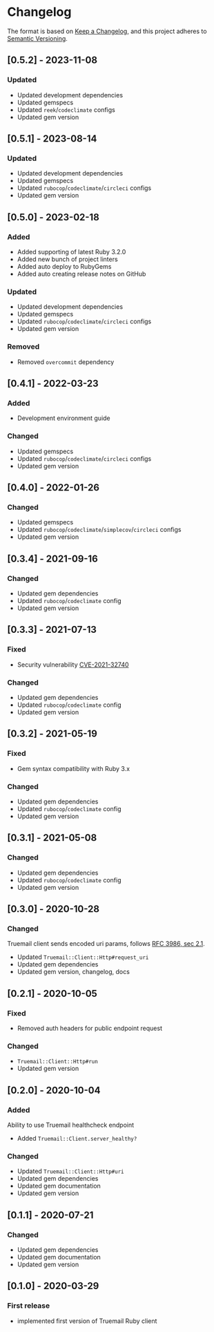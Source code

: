 # Changelog

The format is based on [Keep a Changelog](https://keepachangelog.com/en/1.0.0/), and this project adheres to [Semantic Versioning](https://semver.org/spec/v2.0.0.html).

## [0.5.2] - 2023-11-08

### Updated

- Updated development dependencies
- Updated gemspecs
- Updated `reek`/`codeclimate` configs
- Updated gem version

## [0.5.1] - 2023-08-14

### Updated

- Updated development dependencies
- Updated gemspecs
- Updated `rubocop`/`codeclimate`/`circleci` configs
- Updated gem version

## [0.5.0] - 2023-02-18

### Added

- Added supporting of latest Ruby 3.2.0
- Added new bunch of project linters
- Added auto deploy to RubyGems
- Added auto creating release notes on GitHub

### Updated

- Updated development dependencies
- Updated gemspecs
- Updated `rubocop`/`codeclimate`/`circleci` configs
- Updated gem version

### Removed

- Removed `overcommit` dependency

## [0.4.1] - 2022-03-23

### Added

- Development environment guide

### Changed

- Updated gemspecs
- Updated `rubocop`/`codeclimate`/`circleci` configs
- Updated gem version

## [0.4.0] - 2022-01-26

### Changed

- Updated gemspecs
- Updated `rubocop`/`codeclimate`/`simplecov`/`circleci` configs
- Updated gem version

## [0.3.4] - 2021-09-16

### Changed

- Updated gem dependencies
- Updated `rubocop`/`codeclimate` config
- Updated gem version

## [0.3.3] - 2021-07-13

### Fixed

- Security vulnerability [CVE-2021-32740](https://github.com/advisories/GHSA-jxhc-q857-3j6g)

### Changed

- Updated gem dependencies
- Updated `rubocop`/`codeclimate` config
- Updated gem version

## [0.3.2] - 2021-05-19

### Fixed

- Gem syntax compatibility with Ruby 3.x

### Changed

- Updated gem dependencies
- Updated `rubocop`/`codeclimate` config
- Updated gem version

## [0.3.1] - 2021-05-08

### Changed

- Updated gem dependencies
- Updated `rubocop`/`codeclimate` config
- Updated gem version

## [0.3.0] - 2020-10-28

### Changed

Truemail client sends encoded uri params, follows [RFC 3986, sec 2.1](https://tools.ietf.org/html/rfc3986#section-2.1).

- Updated `Truemail::Client::Http#request_uri`
- Updated gem dependencies
- Updated gem version, changelog, docs

## [0.2.1] - 2020-10-05

### Fixed

- Removed auth headers for public endpoint request

### Changed

- `Truemail::Client::Http#run`
- Updated gem version

## [0.2.0] - 2020-10-04

### Added

Ability to use Truemail healthcheck endpoint

- Added `Truemail::Client.server_healthy?`

### Changed

- Updated `Truemail::Client::Http#uri`
- Updated gem dependencies
- Updated gem documentation
- Updated gem version

## [0.1.1] - 2020-07-21

### Changed

- Updated gem dependencies
- Updated gem documentation
- Updated gem version

## [0.1.0] - 2020-03-29

### First release

- implemented first version of Truemail Ruby client
